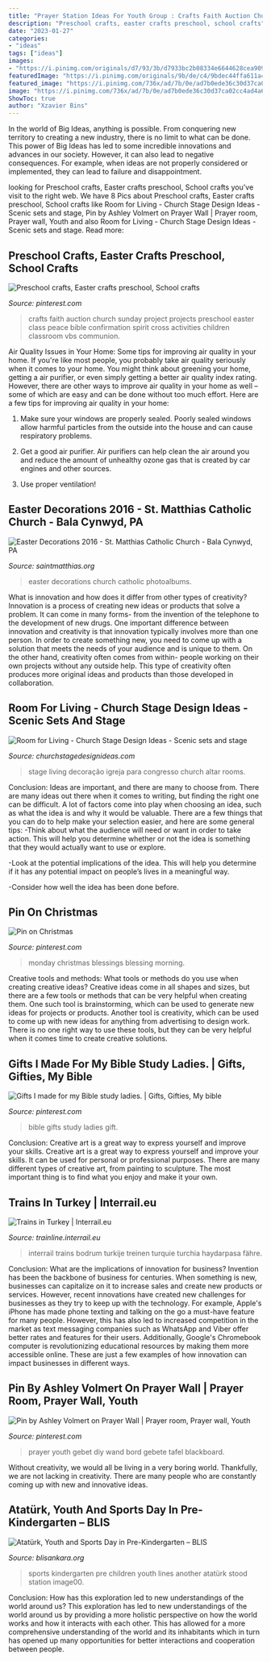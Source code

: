 ```yaml
---
title: "Prayer Station Ideas For Youth Group : Crafts Faith Auction Church Sunday Project Projects Preschool Easter Class Peace Bible Confirmation Spirit Cross Activities Children Classroom Vbs Communion"
description: "Preschool crafts, easter crafts preschool, school crafts"
date: "2023-01-27"
categories:
- "ideas"
tags: ["ideas"]
images:
- "https://i.pinimg.com/originals/d7/93/3b/d7933bc2b08334e6644628cea9098a09.jpg"
featuredImage: "https://i.pinimg.com/originals/9b/de/c4/9bdec44ffa611a43f5f8caed7a3fe39f.jpg"
featured_image: "https://i.pinimg.com/736x/ad/7b/0e/ad7b0ede36c30d37ca02cc4ad4a683d7.jpg"
image: "https://i.pinimg.com/736x/ad/7b/0e/ad7b0ede36c30d37ca02cc4ad4a683d7.jpg"
ShowToc: true
author: "Xzavier Bins"
---
```



In the world of Big Ideas, anything is possible. From conquering new territory to creating a new industry, there is no limit to what can be done. This power of Big Ideas has led to some incredible innovations and advances in our society. However, it can also lead to negative consequences. For example, when ideas are not properly considered or implemented, they can lead to failure and disappointment.

	

		
looking for Preschool crafts, Easter crafts preschool, School crafts you've visit to the right web. We have 8 Pics about Preschool crafts, Easter crafts preschool, School crafts like Room for Living - Church Stage Design Ideas - Scenic sets and stage, Pin by Ashley Volmert on Prayer Wall | Prayer room, Prayer wall, Youth and also Room for Living - Church Stage Design Ideas - Scenic sets and stage. Read more:
		
    
## Preschool Crafts, Easter Crafts Preschool, School Crafts

<img loading=lazy src="https://i.pinimg.com/originals/c3/36/88/c33688a06adb37fe45e3241329c5373b.jpg" onerror="this.onerror=null;this.src='https://tse2.mm.bing.net/th?id=OIP.ptKRU2scHEGEfNu4SdBJHgHaNI&amp;pid=15.1';" alt="Preschool crafts, Easter crafts preschool, School crafts">

_Source: pinterest.com_

>crafts faith auction church sunday project projects preschool easter class peace bible confirmation spirit cross activities children classroom vbs communion. 

	

Air Quality Issues in Your Home: Some tips for improving air quality in your home.
If you're like most people, you probably take air quality seriously when it comes to your home. You might think about greening your home, getting a air purifier, or even simply getting a better air quality index rating. However, there are other ways to improve air quality in your home as well – some of which are easy and can be done without too much effort. Here are a few tips for improving air quality in your home: 
1) Make sure your windows are properly sealed. Poorly sealed windows allow harmful particles from the outside into the house and can cause respiratory problems.

2) Get a good air purifier. Air purifiers can help clean the air around you and reduce the amount of unhealthy ozone gas that is created by car engines and other sources.

3) Use proper ventilation!

    
## Easter Decorations 2016 - St. Matthias Catholic Church - Bala Cynwyd, PA

<img loading=lazy src="http://saintmatthias.org/photoalbums/easter-decorations-2016/IMG_4393.jpg" onerror="this.onerror=null;this.src='https://tse3.mm.bing.net/th?id=OIP.sBoRXLMw3rnLJcwCO4HXWwHaG1&amp;pid=15.1';" alt="Easter Decorations 2016 - St. Matthias Catholic Church - Bala Cynwyd, PA">

_Source: saintmatthias.org_

>easter decorations church catholic photoalbums. 

	

What is innovation and how does it differ from other types of creativity?
Innovation is a process of creating new ideas or products that solve a problem. It can come in many forms- from the invention of the telephone to the development of new drugs. 
One important difference between innovation and creativity is that innovation typically involves more than one person. In order to create something new, you need to come up with a solution that meets the needs of your audience and is unique to them. On the other hand, creativity often comes from within- people working on their own projects without any outside help. This type of creativity often produces more original ideas and products than those developed in collaboration.

    
## Room For Living - Church Stage Design Ideas - Scenic Sets And Stage

<img loading=lazy src="https://churchstagedesignideas.com/wp-content/uploads/2017/08/Room-for-Living-Stage-Design.jpg" onerror="this.onerror=null;this.src='https://tse2.mm.bing.net/th?id=OIP.KYXA6utCVTNCFhWsYK_JBgHaDh&amp;pid=15.1';" alt="Room for Living - Church Stage Design Ideas - Scenic sets and stage">

_Source: churchstagedesignideas.com_

>stage living decoração igreja para congresso church altar rooms. 

	

Conclusion: Ideas are important, and there are many to choose from.
There are many ideas out there when it comes to writing, but finding the right one can be difficult. A lot of factors come into play when choosing an idea, such as what the idea is and why it would be valuable. There are a few things that you can do to help make your selection easier, and here are some general tips:
-Think about what the audience will need or want in order to take action. This will help you determine whether or not the idea is something that they would actually want to use or explore.

-Look at the potential implications of the idea. This will help you determine if it has any potential impact on people’s lives in a meaningful way.

-Consider how well the idea has been done before.

    
## Pin On Christmas

<img loading=lazy src="https://i.pinimg.com/originals/d7/93/3b/d7933bc2b08334e6644628cea9098a09.jpg" onerror="this.onerror=null;this.src='https://tse2.mm.bing.net/th?id=OIP.jy9HD3SzBYFefvLGWe7ahwHaNJ&amp;pid=15.1';" alt="Pin on Christmas">

_Source: pinterest.com_

>monday christmas blessings blessing morning. 

	

Creative tools and methods: What tools or methods do you use when creating creative ideas?
Creative ideas come in all shapes and sizes, but there are a few tools or methods that can be very helpful when creating them. One such tool is brainstorming, which can be used to generate new ideas for projects or products. Another tool is creativity, which can be used to come up with new ideas for anything from advertising to design work. There is no one right way to use these tools, but they can be very helpful when it comes time to create creative solutions.

    
## Gifts I Made For My Bible Study Ladies. | Gifts, Gifties, My Bible

<img loading=lazy src="https://i.pinimg.com/736x/ad/7b/0e/ad7b0ede36c30d37ca02cc4ad4a683d7.jpg" onerror="this.onerror=null;this.src='https://tse2.mm.bing.net/th?id=OIP.KjZXsSGmF8_Xw1CtVQm6rwHaFj&amp;pid=15.1';" alt="Gifts I made for my Bible study ladies. | Gifts, Gifties, My bible">

_Source: pinterest.com_

>bible gifts study ladies gift. 

	

Conclusion: Creative art is a great way to express yourself and improve your skills.
Creative art is a great way to express yourself and improve your skills. It can be used for personal or professional purposes. There are many different types of creative art, from painting to sculpture. The most important thing is to find what you enjoy and make it your own.

    
## Trains In Turkey | Interrail.eu

<img loading=lazy src="https://trainline.interrail.eu/content/dam/images/interrail/trains_at_haydarpasa_station_turkey.jpg" onerror="this.onerror=null;this.src='https://tse1.mm.bing.net/th?id=OIP.PYQVG7sedBzSvN5RVpk84QHaE7&amp;pid=15.1';" alt="Trains in Turkey | Interrail.eu">

_Source: trainline.interrail.eu_

>interrail trains bodrum turkije treinen turquie turchia haydarpasa fähre. 

	

Conclusion: What are the implications of innovation for business?
Invention has been the backbone of business for centuries. When something is new, businesses can capitalize on it to increase sales and create new products or services. However, recent innovations have created new challenges for businesses as they try to keep up with the technology. For example, Apple's iPhone has made phone texting and talking on the go a must-have feature for many people. However, this has also led to increased competition in the market as text messaging companies such as WhatsApp and Viber offer better rates and features for their users. Additionally, Google's Chromebook computer is revolutionizing educational resources by making them more accessible online. These are just a few examples of how innovation can impact businesses in different ways.

    
## Pin By Ashley Volmert On Prayer Wall | Prayer Room, Prayer Wall, Youth

<img loading=lazy src="https://i.pinimg.com/originals/9b/de/c4/9bdec44ffa611a43f5f8caed7a3fe39f.jpg" onerror="this.onerror=null;this.src='https://tse1.mm.bing.net/th?id=OIP.rjfakrooKebif9H7ZfdgCwHaJ6&amp;pid=15.1';" alt="Pin by Ashley Volmert on Prayer Wall | Prayer room, Prayer wall, Youth">

_Source: pinterest.com_

>prayer youth gebet diy wand bord gebete tafel blackboard. 

	

Without creativity, we would all be living in a very boring world. Thankfully, we are not lacking in creativity. There are many people who are constantly coming up with new and innovative ideas.

    
## Atatürk, Youth And Sports Day In Pre-Kindergarten – BLIS

<img loading=lazy src="http://blisankara.org/wp-content/uploads/2016/05/image00.jpg" onerror="this.onerror=null;this.src='https://tse4.mm.bing.net/th?id=OIP.3Hn3a1FPOLwfAypBw7AVKgHaFi&amp;pid=15.1';" alt="Atatürk, Youth and Sports Day in Pre-Kindergarten – BLIS">

_Source: blisankara.org_

>sports kindergarten pre children youth lines another atatürk stood station image00. 

	

Conclusion: How has this exploration led to new understandings of the world around us?
This exploration has led to new understandings of the world around us by providing a more holistic perspective on how the world works and how it interacts with each other. This has allowed for a more comprehensive understanding of the world and its inhabitants which in turn has opened up many opportunities for better interactions and cooperation between people.

